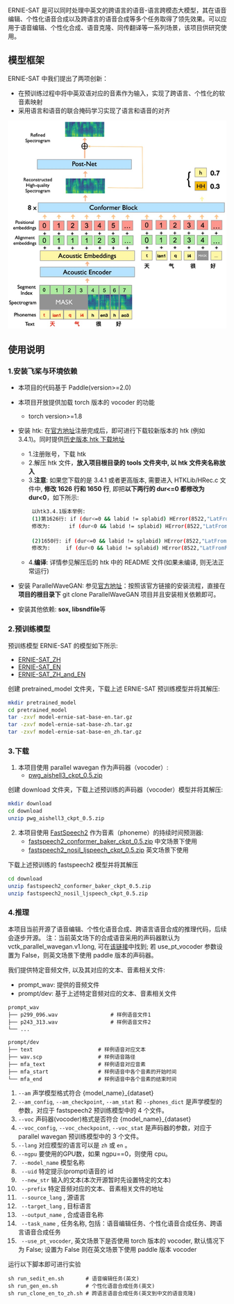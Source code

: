 ERNIE-SAT 是可以同时处理中英文的跨语言的语音-语言跨模态大模型，其在语音编辑、个性化语音合成以及跨语言的语音合成等多个任务取得了领先效果。可以应用于语音编辑、个性化合成、语音克隆、同传翻译等一系列场景，该项目供研究使用。

## 模型框架
ERNIE-SAT 中我们提出了两项创新：
- 在预训练过程中将中英双语对应的音素作为输入，实现了跨语言、个性化的软音素映射
- 采用语言和语音的联合掩码学习实现了语言和语音的对齐

![framework](.meta/framework.png)

## 使用说明

### 1.安装飞桨与环境依赖

- 本项目的代码基于 Paddle(version>=2.0)
- 本项目开放提供加载 torch 版本的 vocoder 的功能
  - torch version>=1.8

- 安装 htk: 在[官方地址](https://htk.eng.cam.ac.uk/)注册完成后，即可进行下载较新版本的 htk (例如 3.4.1)。同时提供[历史版本 htk 下载地址](https://htk.eng.cam.ac.uk/ftp/software/)

    - 1.注册账号，下载 htk
    - 2.解压 htk 文件，**放入项目根目录的 tools 文件夹中, 以 htk 文件夹名称放入**
    - 3.**注意**: 如果您下载的是 3.4.1 或者更高版本, 需要进入 HTKLib/HRec.c 文件中, **修改 1626 行和 1650 行**, 即把**以下两行的 dur<=0 都修改为 dur<0**，如下所示:
        ```bash
         以htk3.4.1版本举例: 
         (1)第1626行: if (dur<=0 && labid != splabid) HError(8522,"LatFromPaths: Align  have dur<=0");
         修改为:      if (dur<0 && labid != splabid) HError(8522,"LatFromPaths: Align  have dur<0");

         (2)1650行: if (dur<=0 && labid != splabid) HError(8522,"LatFromPaths: Align have dur<=0 ");
         修改为:     if (dur<0 && labid != splabid) HError(8522,"LatFromPaths: Align have dur<0 ");
        ```
    - 4.**编译**: 详情参见解压后的 htk 中的 README 文件(如果未编译, 则无法正常运行)
     


- 安装 ParallelWaveGAN: 参见[官方地址](https://github.com/kan-bayashi/ParallelWaveGAN)：按照该官方链接的安装流程，直接在**项目的根目录下** git clone ParallelWaveGAN 项目并且安装相关依赖即可。


- 安装其他依赖: **sox, libsndfile**等

### 2.预训练模型
预训练模型 ERNIE-SAT 的模型如下所示:
- [ERNIE-SAT_ZH](http://bj.bcebos.com/wenxin-models/model-ernie-sat-base-zh.tar.gz) 
- [ERNIE-SAT_EN](http://bj.bcebos.com/wenxin-models/model-ernie-sat-base-en.tar.gz)  
- [ERNIE-SAT_ZH_and_EN](http://bj.bcebos.com/wenxin-models/model-ernie-sat-base-en_zh.tar.gz) 


创建 pretrained_model 文件夹，下载上述 ERNIE-SAT 预训练模型并将其解压: 
```bash
mkdir pretrained_model
cd pretrained_model
tar -zxvf model-ernie-sat-base-en.tar.gz
tar -zxvf model-ernie-sat-base-zh.tar.gz
tar -zxvf model-ernie-sat-base-en_zh.tar.gz
```

### 3.下载

1. 本项目使用 parallel wavegan 作为声码器（vocoder）: 
    - [pwg_aishell3_ckpt_0.5.zip](https://paddlespeech.bj.bcebos.com/Parakeet/released_models/pwgan/pwg_aishell3_ckpt_0.5.zip)  

创建 download 文件夹，下载上述预训练的声码器（vocoder）模型并将其解压:

```bash
mkdir download
cd download
unzip pwg_aishell3_ckpt_0.5.zip
```

 2. 本项目使用 [FastSpeech2](https://arxiv.org/abs/2006.04558) 作为音素（phoneme）的持续时间预测器:
    - [fastspeech2_conformer_baker_ckpt_0.5.zip](https://paddlespeech.bj.bcebos.com/Parakeet/released_models/fastspeech2/fastspeech2_conformer_baker_ckpt_0.5.zip)  中文场景下使用 
    - [fastspeech2_nosil_ljspeech_ckpt_0.5.zip](https://paddlespeech.bj.bcebos.com/Parakeet/released_models/fastspeech2/fastspeech2_nosil_ljspeech_ckpt_0.5.zip)  英文场景下使用

 下载上述预训练的 fastspeech2 模型并将其解压

```bash
cd download
unzip fastspeech2_conformer_baker_ckpt_0.5.zip
unzip fastspeech2_nosil_ljspeech_ckpt_0.5.zip
```

### 4.推理

本项目当前开源了语音编辑、个性化语音合成、跨语言语音合成的推理代码，后续会逐步开源。
注：当前英文场下的合成语音采用的声码器默认为 vctk_parallel_wavegan.v1.long, 可在[该链接](https://github.com/kan-bayashi/ParallelWaveGAN)中找到; 若 use_pt_vocoder 参数设置为 False，则英文场景下使用 paddle 版本的声码器。

我们提供特定音频文件, 以及其对应的文本、音素相关文件:
- prompt_wav: 提供的音频文件
- prompt/dev: 基于上述特定音频对应的文本、音素相关文件


```text
prompt_wav
├── p299_096.wav                 # 样例语音文件1
├── p243_313.wav                 # 样例语音文件2
└── ...
```

```text
prompt/dev
├── text                     # 样例语音对应文本
├── wav.scp                  # 样例语音路径
├── mfa_text                 # 样例语音对应音素
├── mfa_start                # 样例语音中各个音素的开始时间
└── mfa_end                  # 样例语音中各个音素的结束时间
```
1. `--am` 声学模型格式符合 {model_name}_{dataset}
2. `--am_config`, `--am_checkpoint`, `--am_stat` 和 `--phones_dict` 是声学模型的参数，对应于 fastspeech2 预训练模型中的 4 个文件。
3. `--voc` 声码器(vocoder)格式是否符合 {model_name}_{dataset}
4. `--voc_config`, `--voc_checkpoint`, `--voc_stat` 是声码器的参数，对应于 parallel wavegan 预训练模型中的 3 个文件。
5. `--lang` 对应模型的语言可以是 `zh` 或 `en` 。
6. `--ngpu` 要使用的GPU数，如果 ngpu==0，则使用 cpu。
7. ` --model_name` 模型名称
8. ` --uid` 特定提示(prompt)语音的 id
9. ` --new_str` 输入的文本(本次开源暂时先设置特定的文本)
10. ` --prefix` 特定音频对应的文本、音素相关文件的地址
11. ` --source_lang` , 源语言
12. ` --target_lang` , 目标语言
13. ` --output_name` , 合成语音名称
14. ` --task_name` , 任务名称, 包括：语音编辑任务、个性化语音合成任务、跨语言语音合成任务
15. ` --use_pt_vocoder`, 英文场景下是否使用 torch 版本的 vocoder, 默认情况下为 False; 设置为 False 则在英文场景下使用 paddle 版本 vocoder

运行以下脚本即可进行实验
```shell
sh run_sedit_en.sh       # 语音编辑任务(英文) 
sh run_gen_en.sh         # 个性化语音合成任务(英文)
sh run_clone_en_to_zh.sh # 跨语言语音合成任务(英文到中文的语音克隆)
```

